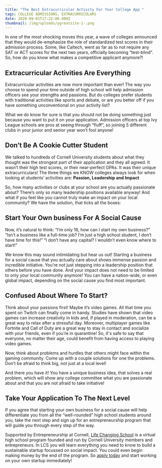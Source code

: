 ```yaml
---
title: "The Best Extracurricular Activity For Your College App "
tags: COLLEGE ADMISSIONS, EXTRACURRICULARS
date: 2020-09-01T17:22:00.000Z
thumbnail: /img/uploads/ygreatsite-1-.png
---
```

In one of the most shocking moves this year, a wave of colleges announced that they would de-emphasize the role of standardized test scores in their admission process. Some, like Caltech, went as far as to not require any SAT or ACT scores for the next two years, officially becoming “test-blind”. So, how do you know what makes a competitive applicant anymore?!

## **Extracurricular Activities Are Everything**

Extracurricular activities are now more important than ever! The way you choose to spend your time outside of high school will help admission officers see your strengths and passions. But do colleges prefer students with traditional activities like sports and debate, or are you better off if you have something unconventional on your activity list?

What we do know for sure is that you should not be doing something just because you want to put it on your application. Admission officers at top Ivy League schools are pros at seeing through “fluff”, so joining 5 different clubs in your junior and senior year won’t fool anyone!

## **Don’t Be A Cookie Cutter Student**

We talked to hundreds of Cornell University students about what they thought was the strongest part of their application and they all agreed. It wasn’t their high test scores, or their near-perfect GPAs. It was their unique extracurriculars! The three things we KNOW colleges always look for when looking at students’ activities are: **Passion, Leadership and Impact**

So, how many activities or clubs at your school are you actually passionate about? There’s only so many leadership positions available anyway! And what if you feel like you cannot truly make an impact on your local community? We have the solution, that ticks all the boxes: 

## **Start Your Own business For A Social Cause**

Now, it’s natural to think: “I’m only 16, how can I start my own business?” “Isn’t a business like a full-time job? I’m just a high school student, I don’t have time for this!” “I don’t have any capital? I wouldn’t even know where to start!”

We know this may sound intimidating but hear us out! Starting a business for a social cause that you actually care about shows immense passion and incredible initiative. You’re not just stepping into a leadership position that others before you have done. And your impact does not need to be limited to only your local community anymore! You can have a nation-wide, or even global impact, depending on the social cause you find most important. 

## **Confused About Where To Start?**

Think about your passions first! Maybe it’s video games. All that time you spent on Twitch can finally come in handy. Studies have shown that video games can increase creativity in kids and, if played in moderation, can be a great way to relax after a stressful day. Moreover, multiplayer games like Fortnite and Call of Duty are a great way to stay in contact and socialize with your friends, even if you’re in quarantine! So, it's safe to say that everyone, no matter their age, could benefit from having access to playing video games. 

Now, think about problems and hurdles that others might face within the gaming community. Come up with a couple solutions for one the problems. Don’t be afraid to think big, not just at a local level!

And there you have it! You have a unique business idea, that solves a real problem, which will show any college committee what you are passionate about and that you are not afraid to take initiative!

## Take Your Application To The Next Level

If you agree that starting your own business for a social cause will help differentiate you from all the “well-rounded” high school students around you, take the next step and sign up for an entrepreneurship program that will guide you through every step of the way. 

Supported by Entrepreneurship at Cornell, [Life Changing School](https://lifechangingschool.org/) is a virtual high school program founded and run by Cornell University members and entrepreneurs. In LCS you will learn everything you need to know to build a sustainable startup focussed on social impact. You could even begin making money by the end of the program. So [apply today](https://lifechangingschool.org/) and start working on your own startup immediately!
